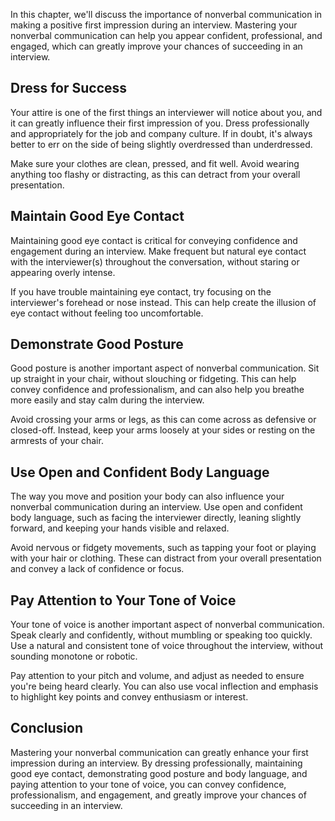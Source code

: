 
In this chapter, we'll discuss the importance of nonverbal communication in making a positive first impression during an interview. Mastering your nonverbal communication can help you appear confident, professional, and engaged, which can greatly improve your chances of succeeding in an interview.

Dress for Success
-----------------

Your attire is one of the first things an interviewer will notice about you, and it can greatly influence their first impression of you. Dress professionally and appropriately for the job and company culture. If in doubt, it's always better to err on the side of being slightly overdressed than underdressed.

Make sure your clothes are clean, pressed, and fit well. Avoid wearing anything too flashy or distracting, as this can detract from your overall presentation.

Maintain Good Eye Contact
-------------------------

Maintaining good eye contact is critical for conveying confidence and engagement during an interview. Make frequent but natural eye contact with the interviewer(s) throughout the conversation, without staring or appearing overly intense.

If you have trouble maintaining eye contact, try focusing on the interviewer's forehead or nose instead. This can help create the illusion of eye contact without feeling too uncomfortable.

Demonstrate Good Posture
------------------------

Good posture is another important aspect of nonverbal communication. Sit up straight in your chair, without slouching or fidgeting. This can help convey confidence and professionalism, and can also help you breathe more easily and stay calm during the interview.

Avoid crossing your arms or legs, as this can come across as defensive or closed-off. Instead, keep your arms loosely at your sides or resting on the armrests of your chair.

Use Open and Confident Body Language
------------------------------------

The way you move and position your body can also influence your nonverbal communication during an interview. Use open and confident body language, such as facing the interviewer directly, leaning slightly forward, and keeping your hands visible and relaxed.

Avoid nervous or fidgety movements, such as tapping your foot or playing with your hair or clothing. These can distract from your overall presentation and convey a lack of confidence or focus.

Pay Attention to Your Tone of Voice
-----------------------------------

Your tone of voice is another important aspect of nonverbal communication. Speak clearly and confidently, without mumbling or speaking too quickly. Use a natural and consistent tone of voice throughout the interview, without sounding monotone or robotic.

Pay attention to your pitch and volume, and adjust as needed to ensure you're being heard clearly. You can also use vocal inflection and emphasis to highlight key points and convey enthusiasm or interest.

Conclusion
----------

Mastering your nonverbal communication can greatly enhance your first impression during an interview. By dressing professionally, maintaining good eye contact, demonstrating good posture and body language, and paying attention to your tone of voice, you can convey confidence, professionalism, and engagement, and greatly improve your chances of succeeding in an interview.
